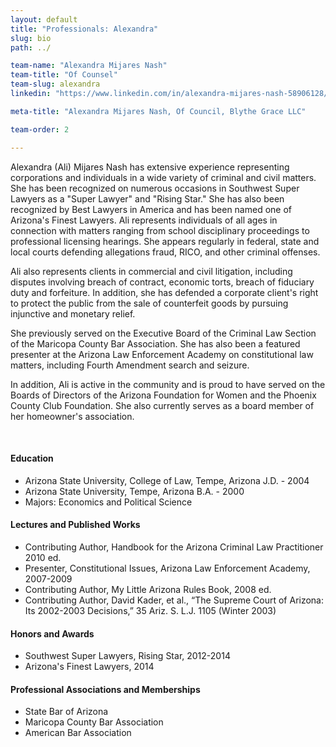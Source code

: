 ```yaml
---
layout: default
title: "Professionals: Alexandra"
slug: bio
path: ../

team-name: "Alexandra Mijares Nash" 
team-title: "Of Counsel"
team-slug: alexandra
linkedin: "https://www.linkedin.com/in/alexandra-mijares-nash-58906128/"

meta-title: "Alexandra Mijares Nash, Of Council, Blythe Grace LLC"

team-order: 2

---
```

<p>Alexandra (Ali) Mijares Nash has extensive experience representing corporations and individuals in a wide variety of criminal and civil matters. She has been recognized on numerous occasions in Southwest Super Lawyers as a "Super Lawyer" and "Rising Star." She has also been recognized by Best Lawyers in America and has been named one of Arizona's Finest Lawyers. Ali represents individuals of all ages in connection with matters ranging from school disciplinary proceedings to professional licensing hearings. She appears regularly in federal, state and local courts defending allegations fraud, RICO, and other criminal offenses.</p>

<p>Ali also represents clients in commercial and civil litigation, including disputes involving breach of contract, economic torts, breach of fiduciary duty and forfeiture. In addition, she has defended a corporate client's right to protect the public from the sale of counterfeit goods by pursuing injunctive and monetary relief.</p>

<p>She previously served on the Executive Board of the Criminal Law Section of the Maricopa County Bar Association. She has also been a featured presenter at the Arizona Law Enforcement Academy on constitutional law matters, including Fourth Amendment search and seizure.</p>

<p>In addition, Ali is active in the community and is proud to have served on the Boards of Directors of the Arizona Foundation for Women and the Phoenix County Club Foundation. She also currently serves as a board member of her homeowner's association.</p>

<br>
<h4>Education</h4>
<ul class="bullets">
    <li>Arizona State University, College of Law, Tempe, Arizona  J.D. - 2004</li>
    <li>Arizona State University, Tempe, Arizona  B.A. - 2000</li>
    <li>Majors: Economics and Political Science</li>
</ul>
<h4>Lectures and Published Works</h4>
<ul class="bullets">
    <li>Contributing Author, Handbook for the Arizona Criminal Law Practitioner 2010 ed.</li>
    <li>Presenter, Constitutional Issues, Arizona Law Enforcement Academy, 2007-2009</li>
    <li>Contributing Author, My Little Arizona Rules Book, 2008 ed.</li>
    <li>Contributing Author, David Kader, et al., “The Supreme Court of Arizona: Its 2002-2003 Decisions,” 35 Ariz. S. L.J. 1105 (Winter 2003)</li>
</ul>
<h4>Honors and Awards</h4>
<ul class="bullets">
    <li>Southwest Super Lawyers, Rising Star, 2012-2014</li>
    <li>Arizona's Finest Lawyers, 2014</li>
</ul>
<h4>Professional Associations and Memberships</h4>
<ul class="bullets">
    <li>State Bar of Arizona</li>
    <li>Maricopa County Bar Association</li>
    <li>American Bar Association</li>
</ul>

